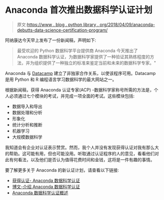 # Anaconda 首次推出数据科学认证计划

> 原文:[https://www . blog . python library . org/2018/04/09/anaconda-debutts-data-science-certification-program/](https://www.blog.pythonlibrary.org/2018/04/09/anaconda-debuts-data-science-certification-program/)

阿纳康达今天早上发布了一份新闻稿，声明如下:

> 最受欢迎的 Python 数据科学平台提供商 Anaconda 今天推出了 Anaconda 数据科学认证，为数据科学家提供了一种验证其熟练程度的方法，并为组织提供了一种独立的标准来鉴定当前和未来的数据科学专家。"

Anaconda 与 [Datacamp](https://www.datacamp.com/) 建立了非独家合作关系，以使该程序可用。Datacamp 是用 Python 和 R 编程语言学习数据科学的最大网站之一。

根据新闻稿，获得 Anaconda 认证专家(ACP) -数据科学家称号所需的方法是，个人必须通过七个模块的考试，并完成一项全面的考试。这些模块包括:

*   数据导入和导出
*   数据处理和分析
*   形象化
*   统计分析和推断
*   机器学习
*   大规模数据科学

我知道会有企业对认证表示赞赏。然而，我个人并没有发现获得认证对我有那么大的帮助。这可能有用，但也可能没用。听取通过认证程序的人的意见，看看他们对此有何看法，以及他们是否认为值得花费时间和金钱，这将是一件有趣的事情。

要了解更多关于 Anaconda 的新认证计划，请查看以下链接:

*   [获得认证- Anaconda 数据科学认证](https://www.datacamp.com/certification-anaconda)
*   [博文-介绍 Anaconda 数据科学认证](https://www.anaconda.com/blog/developer-blog/introducing-the-anaconda-data-science-certification-program)
*   [Anaconda 数据科学认证概述](https://www.anaconda.com/anaconda-data-science-certification)